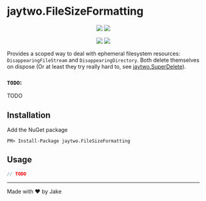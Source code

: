 # jaytwo.FileSizeFormatting

<p align="center">
  <a href="https://jenkins.jaytwo.com/job/jaytwo.FileSizeFormatting/job/main/" alt="Build Status (main)">
    <img src="https://jenkins.jaytwo.com/buildStatus/icon?job=jaytwo.FileSizeFormatting%2Fmain&subject=build%20(main)" /></a>
  <a href="https://jenkins.jaytwo.com/job/jaytwo.FileSizeFormatting/job/develop/" alt="Build Status (develop)">
    <img src="https://jenkins.jaytwo.com/buildStatus/icon?job=jaytwo.FileSizeFormatting%2Fdevelop&subject=build%20(develop)" /></a>
</p>

<p align="center">
  <a href="https://www.nuget.org/packages/jaytwo.FileSizeFormatting/" alt="NuGet Package jaytwo.FileSizeFormatting">
    <img src="https://img.shields.io/nuget/v/jaytwo.FileSizeFormatting.svg?logo=nuget&label=jaytwo.FileSizeFormatting" /></a>
  <a href="https://www.nuget.org/packages/jaytwo.FileSizeFormatting/" alt="NuGet Package jaytwo.FileSizeFormatting (beta)">
    <img src="https://img.shields.io/nuget/vpre/jaytwo.FileSizeFormatting.svg?logo=nuget&label=jaytwo.FileSizeFormatting" /></a>
</p>

Provides a scoped way to deal with ephemeral filesystem resources: `DisappearingFileStream` and `DisappearingDirectory`.  Both
delete themselves on dispose (Or at least they try really hard to, see [jaytwo.SuperDelete](https://github.com/jakegough/jaytwo.superDelete/)).

### `TODO`:

TODO

## Installation

Add the NuGet package

```
PM> Install-Package jaytwo.FileSizeFormatting
```

## Usage

```csharp
// TODO
```

---

Made with &hearts; by Jake
